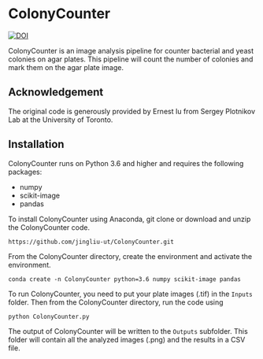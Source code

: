 # ColonyCounter
[![DOI](https://zenodo.org/badge/590585896.svg)](https://zenodo.org/badge/latestdoi/590585896)

ColonyCounter is an image analysis pipeline for counter bacterial and yeast 
colonies on agar plates. This pipeline will count the number of colonies and 
mark them on the agar plate image.

## Acknowledgement
The original code is generously provided by Ernest Iu from Sergey Plotnikov Lab at the University of Toronto. 

## Installation

ColonyCounter runs on Python 3.6 and higher and requires the following packages:
- numpy
- scikit-image
- pandas

To install ColonyCounter using Anaconda, git clone or download and unzip the 
ColonyCounter code.

```
https://github.com/jingliu-ut/ColonyCounter.git
```

From the ColonyCounter directory, create the environment 
and activate the environment.

```
conda create -n ColonyCounter python=3.6 numpy scikit-image pandas
```

To run ColonyCounter, you need to put your plate images (.tif) in the 
`Inputs` folder. Then from the ColonyCounter directory, run the code using 

```
python ColonyCounter.py
```

The output of ColonyCounter will be written to the `Outputs` subfolder. This 
folder will contain all the analyzed images (.png) and the results in a CSV 
file.
